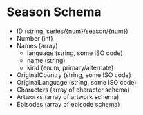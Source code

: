 # Season Schema

- ID (string, series/{num}/season/{num})
- Number (int)
- Names (array)
    - language (string, some ISO code)
    - name (string)
    - kind (enum, primary/alternate)
- OriginalCountry (string, some ISO code)
- OriginalLanguage (string, some ISO code)
- Characters (array of character schema)
- Artworks (array of artwork schema)
- Episodes (array of episode schema)

